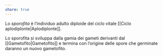 ```yaml
---
share: true
---
```

Lo *sporofita* è l’individuo adulto diploide del ciclo vitale [[Ciclo aplodiplonte|Aplodiplonte]].

Lo sporofita si sviluppa dalla gamia dei gameti derivanti dal [[Gametofito|Gametofito]] e termina con l’origine delle spore che germinate daranno un nuovo gametofito.